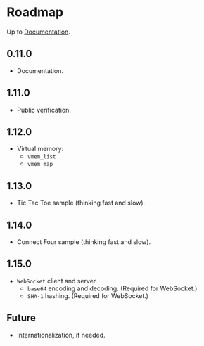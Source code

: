 # Roadmap

Up to [Documentation](../README.md).

## 0.11.0
- Documentation.

## 1.11.0
- Public verification.

## 1.12.0
- Virtual memory:
  - `vmem_list`
  - `vmem_map`

## 1.13.0
- Tic Tac Toe sample (thinking fast and slow).

## 1.14.0
- Connect Four sample (thinking fast and slow).

## 1.15.0
- `WebSocket` client and server.
  - `base64` encoding and decoding. (Required for WebSocket.)
  - `SHA-1` hashing. (Required for WebSocket.)

## Future
- Internationalization, if needed.
